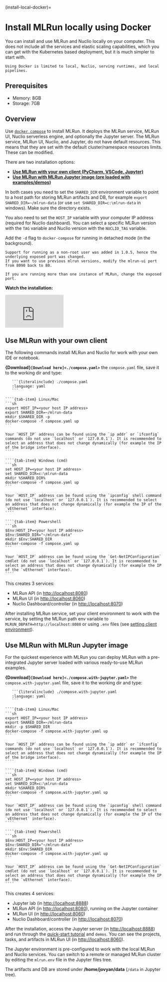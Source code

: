 (install-local-docker)=
# Install MLRun locally using Docker

You can install and use MLRun and Nuclio locally on your computer. This does not include all the services and elastic 
scaling capabilities, which you can get with the Kubernetes based deployment, but it is much simpler to start with.

```{admonition} Note
Using Docker is limited to local, Nuclio, serving runtimes, and local pipelines.
```

## Prerequisites

- Memory: 8GB
- Storage: 7GB

## Overview
Use [`docker compose`](https://docs.docker.com/compose/) to install MLRun. It deploys the MLRun service,
MLRun UI, Nuclio serverless engine, and optionally the Jupyter server. 
The MLRun service, MLRun UI, Nuclio, and Jupyter, do not have default resources. This means that they are set with the default 
cluster/namespace resources limits. These can be modified.

There are two installation options:
- [**Use MLRun with your own client (PyCharm, VSCode, Jupyter)**](#use-mlrun-with-your-own-client)
- [**Use MLRun with MLRun Jupyter image (pre loaded with examples/demos)**](#use-mlrun-with-mlrun-jupyter-image)

In both cases you need to set the `SHARED_DIR` environment variable to point to a host path for storing MLRun artifacts and DB, 
for example `export SHARED_DIR=~/mlrun-data` (or use `set SHARED_DIR=c:\mlrun-data` in windows). Make sure the directory exists.

You also need to set the `HOST_IP` variable with your computer IP address (required for Nuclio dashboard). 
You can select a specific MLRun version with the `TAG` variable and Nuclio version with the `NUCLIO_TAG` variable.

Add the `-d` flag to `docker-compose` for running in detached mode (in the background).

```{admonition} Note
Support for running as a non-root user was added in 1.0.5, hence the underlying exposed port was changed.
If you want to use previous mlrun versions, modify the mlrun-ui port from 8090 back to 80.

If you are running more than one instance of MLRun, change the exposed port.
```
**Watch the installation:**

<iframe width="187" height="105" src="https://www.youtube.com/embed/_MLaLZBa4UY" title="YouTube video player" frameborder="0" allow="accelerometer; autoplay; clipboard-write; encrypted-media; gyroscope; picture-in-picture" allowfullscreen></iframe>




## Use MLRun with your own client

The following commands install MLRun and Nuclio for work with your own IDE or notebook. 

**{Download}`[Download here]<./compose.yaml>`** the `compose.yaml` file, save it to the working dir and type:
````{dropdown} show the compose.yaml file
   ```{literalinclude} ./compose.yaml
   :language: yaml
   ```
````

`````{tab-set}
````{tab-item} Linux/Mac
```sh
export HOST_IP=<your host IP address>
export SHARED_DIR=~/mlrun-data
mkdir $SHARED_DIR -p
docker-compose -f compose.yaml up
``` 

Your `HOST_IP` address can be found using the `ip addr` or `ifconfig` commands (do not use `localhost` or `127.0.0.1`). It is recommended to select an address that does not change dynamically (for example the IP of the bridge interface). 
````

````{tab-item} Windows (cmd)
```sh
set HOST_IP=<your host IP address>
set SHARED_DIR=c:\mlrun-data
mkdir %SHARED_DIR%
docker-compose -f compose.yaml up
``` 

Your `HOST_IP` address can be found using the `ipconfig` shell command (do not use `localhost` or `127.0.0.1`). It is recommended to select an address that does not change dynamically (for example the IP of the `vEthernet` interface).
````

````{tab-item} Powershell
```sh
$Env:HOST_IP=<your host IP address>
$Env:SHARED_DIR="~/mlrun-data"
mkdir $Env:SHARED_DIR
docker-compose -f compose.yaml up
``` 

Your `HOST_IP` address can be found using the `Get-NetIPConfiguration` cmdlet (do not use `localhost` or `127.0.0.1`). It is recommended to select an address that does not change dynamically (for example the IP of the `vEthernet` interface).
````

`````


This creates 3 services:
- MLRun API (in [http://localhost:8080](http://localhost:8080))
- MLRun UI (in [http://localhost:8060](http://localhost:8060))
- Nuclio Dashboard/controller (in [http://localhost:8070](http://localhost:8070))

After installing MLRun service, set your client environment to work with the service, by setting the MLRun path env variable to 
`MLRUN_DBPATH=http://localhost:8080` or using `.env` files (see [setting client environment](./remote.html)).

## Use MLRun with MLRun Jupyter image

For the quickest experience with MLRun you can deploy MLRun with a pre-integrated Jupyter server loaded with various ready-to-use MLRun examples.

**{Download}`[Download here]<./compose.with-jupyter.yaml>`** the `compose.with-jupyter.yaml` file, save it to the working dir and type:
````{toggle} show the compose.with-jupyter.yaml file
   ```{literalinclude} ./compose.with-jupyter.yaml
   :language: yaml
   ```
````

`````{tab-set}
````{tab-item} Linux/Mac
```sh
export HOST_IP=<your host IP address>
export SHARED_DIR=~/mlrun-data
mkdir -p $SHARED_DIR
docker-compose -f compose.with-jupyter.yaml up
```

Your `HOST_IP` address can be found using the `ip addr` or `ifconfig` commands (do not use `localhost` or `127.0.0.1`). It is recommended to select an address that does not change dynamically (for example the IP of the bridge interface). 
````

````{tab-item} Windows (cmd)
```sh
set HOST_IP=<your host IP address>
set SHARED_DIR=c:\mlrun-data
mkdir %SHARED_DIR%
docker-compose -f compose.with-jupyter.yaml up
``` 

Your `HOST_IP` address can be found using the `ipconfig` shell command (do not use `localhost` or `127.0.0.1`). It is recommended to select an address that does not change dynamically (for example the IP of the `vEthernet` interface).
````

````{tab-item} Powershell
```sh
$Env:HOST_IP=<your host IP address>
$Env:SHARED_DIR="~/mlrun-data"
mkdir $Env:SHARED_DIR
docker-compose -f compose.with-jupyter.yaml up
``` 

Your `HOST_IP` address can be found using the `Get-NetIPConfiguration` cmdlet (do not use `localhost` or `127.0.0.1`). It is recommended to select an address that does not change dynamically (for example the IP of the `vEthernet` interface).
````

`````


This creates 4 services:
- Jupyter lab (in [http://localhost:8888](http://localhost:8888))
- MLRun API (in [http://localhost:8080](http://localhost:8080)), running on the Jupyter container
- MLRun UI (in [http://localhost:8060](http://localhost:8060))
- Nuclio Dashboard/controller (in [http://localhost:8070](http://localhost:8070))

After the installation, access the Jupyter server (in [http://localhost:8888](http://localhost:8888)) and run through the [quick-start tutorial](../tutorial/01-mlrun-basics.html) and `demos`.
You can see the projects, tasks, and artifacts in MLRun UI (in [http://localhost:8060](http://localhost:8060)).

The Jupyter environment is pre-configured to work with the local MLRun and Nuclio services. 
You can switch to a remote or managed MLRun cluster by editing the `mlrun.env` file in the Jupyter files tree.

The artifacts and DB are stored under **/home/jovyan/data** (`/data` in Jupyter tree). 
